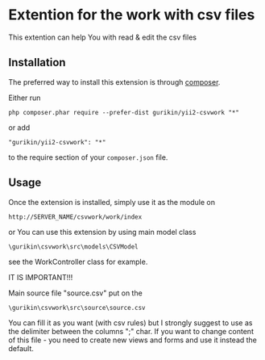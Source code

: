 Extention for the work with csv files
=====================================
This extention can help You with read & edit the csv files

Installation
------------

The preferred way to install this extension is through [composer](http://getcomposer.org/download/).

Either run

```
php composer.phar require --prefer-dist gurikin/yii2-csvwork "*"
```

or add

```
"gurikin/yii2-csvwork": "*"
```

to the require section of your `composer.json` file.

Usage
-----

Once the extension is installed, simply use it as the module on

```
http://SERVER_NAME/csvwork/work/index
```

or You can use this extension by using main model class

```php
\gurikin\csvwork\src\models\CSVModel
```
see the WorkController class for example.

IT IS IMPORTANT!!!

Main source file "source.csv" put on the
```
\gurikin\csvwork\src\source\source.csv
```
You can fill it as you want (with csv rules) but I strongly suggest to use as the delimiter between the columns ";" char.
If you want to change content of this file - you need to create new views and forms and use it instead the default.
